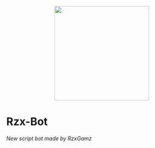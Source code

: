 <p align="center">
<img src="https://telegra.ph/file/c5216c1e5ab0efe933917.png" width="250"/>
</p>
<p align="center">
<h1>Rzx-Bot</h1>
<em>New script bot made by RzxGamz</em>
</p>
